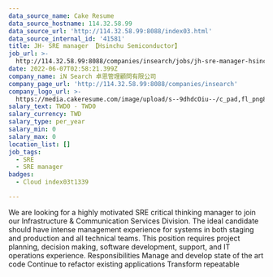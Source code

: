 ```yaml
---
data_source_name: Cake Resume
data_source_hostname: 114.32.58.99
data_source_url: 'http://114.32.58.99:8088/index03.html'
data_source_internal_id: '41581'
title: JH- SRE manager 【Hsinchu Semiconductor】
job_url: >-
  http://114.32.58.99:8088/companies/insearch/jobs/jh-sre-manager-hsinchu-semiconductor
date: 2022-06-07T02:58:21.399Z
company_name: iN Search 卓恩管理顧問有限公司
company_page_url: 'http://114.32.58.99:8088/companies/insearch'
company_logo_url: >-
  https://media.cakeresume.com/image/upload/s--9dhdcOiu--/c_pad,fl_png8,h_200,w_200/v1610522688/ppnzb1veba43cha2rznf.png
salary_text: TWD0 - TWD0
salary_currency: TWD
salary_type: per_year
salary_min: 0
salary_max: 0
location_list: []
job_tags:
  - SRE
  - SRE manager
badges:
  - Cloud index03t1339

---
```


We are looking for a highly motivated SRE critical thinking manager to join our Infrastructure & Communication Services Division. The ideal candidate should have intense management experience for systems in both staging and production and all technical teams. This position requires project planning, decision making, software development, support, and IT operations experience. Responsibilities Manage and develop state of the art code Continue to refactor existing applications Transform repeatable